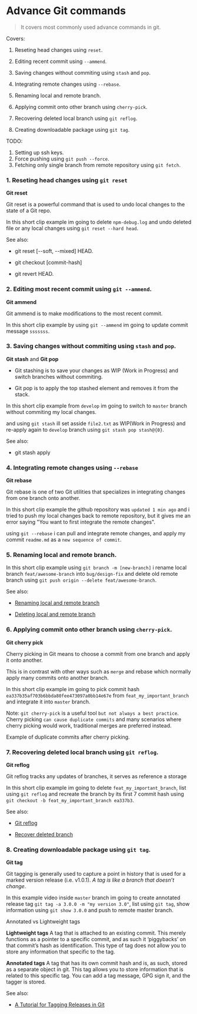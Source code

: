 # Advance Git commands

> It covers most commonly used advance commands in git. 

Covers:

1. Reseting head changes using `reset`.

2. Editing recent commit using `--ammend`.

3. Saving changes without commiting using `stash` and `pop`.

4. Integrating remote changes using `--rebase`.

5. Renaming local and remote branch.

6. Applying commit onto other branch using `cherry-pick`.

7. Recovering deleted local branch using `git reflog`.

8. Creating downloadable package using `git tag`.


TODO:

1. Setting up ssh keys.
2. Force pushing using `git push --force`.
3. Fetching only single branch from remote repository using `git fetch`.


### 1. Reseting head changes using `git reset`

**Git reset**

Git reset is a powerful command that is used to undo local changes to the state of a Git repo.

In this short clip example im going to delete `npm-debug.log` and undo deleted file or any local changes using `git reset --hard head`.

<Short video clip>

See also:

- git reset [--soft, --mixed] HEAD.

- git checkout [commit-hash] 

- git revert HEAD.


### 2. Editing most recent commit using `git --ammend`.

**Git ammend**

Git ammend is to make modifications to the most recent commit.

In this short clip example by using `git --ammend` im going to update commit message `sssssss`.

<Short video clip>


### 3. Saving changes without commiting using `stash` and `pop`.

**Git stash** and **Git pop**

- Git stashing is to save your changes as WIP (Work in Progress) and switch branches without commiting.

- Git pop is to apply the top stashed element and removes it from the stack.

In this short clip example from `develop` im going to switch to `master` branch without commiting my local changes. 

and using `git stash` ill set asside `file2.txt` as WIP(Work in Progress) and re-apply again to `develop` branch using `git stash pop stash@{0}`.

<Short video clip>

See also:

- git stash apply


### 4. Integrating remote changes using `--rebase`

**Git rebase**

Git rebase is one of two Git utilities that specializes in integrating changes from one branch onto another.

In this short clip example the github repository was `updated 1 min ago` and i tried to push my local changes back to remote repository, but it gives me an error saying "You want to first integrate the remote changes".

using `git --rebase` i can pull and integrate remote changes, and apply my commit `readme.md` as a `new sequence of commit`.

<Short video clip>


### 5. Renaming local and remote branch.

In this short clip example using `git branch -m [new-branch]` i rename local branch `feat/awesome-branch` into `bug/design-fix` and delete old remote branch using `git push origin --delete feat/awesome-branch`.

<Short video clip>


See also:

- [Renaming local and remote branch](https://multiplestates.wordpress.com/2015/02/05/rename-a-local-and-remote-branch-in-git/)

- [Deleting local and remote branch](https://koukia.ca/delete-a-local-and-a-remote-git-branch-61df0b10d323)


### 6. Applying commit onto other branch using `cherry-pick`.

**Git cherry pick**

Cherry picking in Git means to choose a commit from one branch and apply it onto another.

This is in contrast with other ways such as `merge` and rebase which normally apply many commits onto another branch.


In this short clip example im going to pick commit hash `ea337b35af703b6bbda80fee473097a0bb14e67e` from `feat_my_important_branch` and integrate it into `master` branch.

<Short video clip>

Note: `git cherry-pick` is a useful tool `but not always a best practice`. Cherry picking `can cause duplicate commits` and many scenarios where cherry picking would work, traditional merges are preferred instead.


Example of duplicate commits after cherry picking.

<Short video clip>


### 7. Recovering deleted local branch using `git reflog`.

**Git reflog**

Git reflog tracks any updates of branches, it serves as reference a storage

In this short clip example im going to delete `feat_my_important_branch`, list using `git reflog` and recreate the branch by its first 7 commit hash using `git checkout -b feat_my_important_branch ea337b3`.

<Short video clip>

See also:

- [Git reflog](http://gitready.com/intermediate/2009/02/09/reflog-your-safety-net.html)

- [Recover deleted branch](https://gist.github.com/jbgo/1944238)


### 8. Creating downloadable package using `git tag`.

**Git tag**

Git tagging is generally used to capture a point in history that is used for a marked version release (i.e. v1.0.1). *A tag is like a branch that doesn’t change*.

In this example video inside `master` branch im going to create annotated release tag `git tag -a 3.0.0 -m "my version 3.0"`, list using `git tag`, show information using `git show 3.0.0` and push to remote master branch.

<Short video clip>

Annotated vs Lightweight tags

**Lightweight tags** A tag that is attached to an existing commit. This merely functions as a pointer to a specific commit, and as such it ‘piggybacks’ on that commit’s hash as identification. This type of tag does not allow you to store any information that specific to the tag.

**Annotated tags** A tag that has its own commit hash and is, as such, stored as a separate object in git. This tag allows you to store information that is related to this specific tag. You can add a tag message, GPG sign it, and the tagger is stored.

See also:

- [A Tutorial for Tagging Releases in Git](https://dev.to/neshaz/a-tutorial-for-tagging-releases-in-git-147e)


